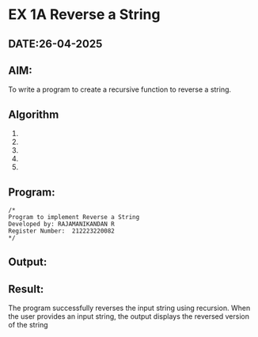 # EX 1A Reverse a String
## DATE:26-04-2025
## AIM:
To write a program to create a recursive function to reverse a string.

## Algorithm
1. 
2. 
3. 
4.  
5.   

## Program:
```
/*
Program to implement Reverse a String
Developed by: RAJAMANIKANDAN R
Register Number:  212223220082
*/
```

## Output:



## Result:
The program successfully reverses the input string using recursion. When the user provides an input string, the output displays the reversed version of the string
